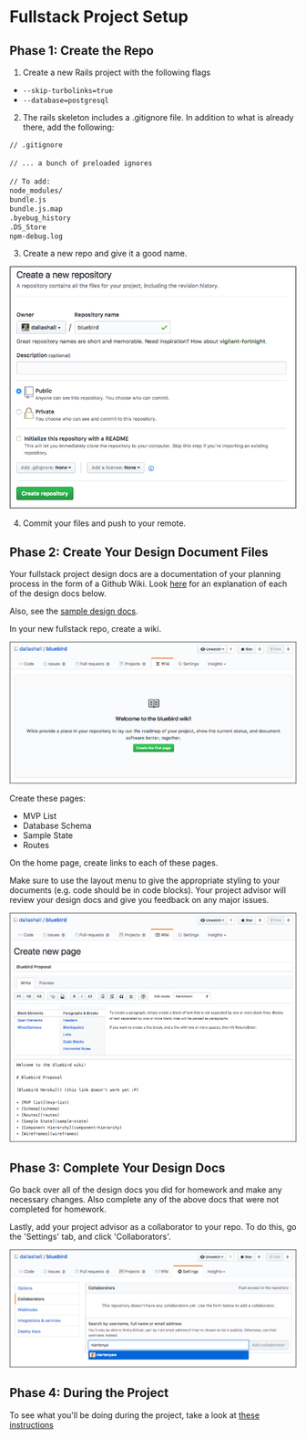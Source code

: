 # Fullstack Project Setup

## Phase 1: Create the Repo

1. Create a new Rails project with the following flags
  - `--skip-turbolinks=true`
  - `--database=postgresql`
2. The rails skeleton includes a .gitignore file. In addition to what is
  already there, add the following:

```
// .gitignore

// ... a bunch of preloaded ignores

// To add:
node_modules/
bundle.js
bundle.js.map
.byebug_history
.DS_Store
npm-debug.log
```

3. Create a new repo and give it a good name.

![Screenshot: naming repo][name_repo]

4. Commit your files and push to your remote.

## Phase 2: Create Your Design Document Files

Your fullstack project design docs are a documentation of your planning
process in the form of a Github Wiki. Look [here](./) for an explanation
of each of the design docs below.

Also, see the [sample design docs][sample].

In your new fullstack repo, create a wiki.

![Screenshot: create wiki][create_wiki]

Create these pages:

* MVP List
* Database Schema
* Sample State
* Routes

On the home page, create links to each of these pages.

Make sure to use the layout menu to give the appropriate styling to your
documents (e.g. code should be in code blocks). Your project advisor will
review your design docs and give you feedback on any major issues.

![Screenshot: add page in wiki][design-docs-wiki]

## Phase 3: Complete Your Design Docs

Go back over all of the design docs you did for homework and make any
necessary changes. Also complete any of the above docs that were not
completed for homework.

Lastly, add your project advisor as a collaborator to your repo. To do
this, go the 'Settings' tab, and click 'Collaborators'.

![Add Collaborators][add_project_manager]

[sample]: https://www.github.com/appacademy/bluebird/wiki

## Phase 4: During the Project

To see what you'll be doing during the project, take a look at
[these instructions](../project/during-the-project.md)

[create_new_repo]: ./assets/create_new_repo.png
[name_repo]: ./assets/name_repo.png
[copy_git_url]: assets/copy_git_url.png

[add_project_manager]: assets/add_project_manager.png

[create_wiki]: assets/create_wiki.png
[design-docs-wiki]: assets/proposal_wiki.png

[issues]: assets/issues.png

[labels]: assets/labels.png

